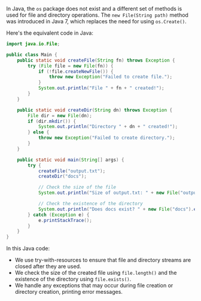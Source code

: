 In Java, the `os` package does not exist and a different set of methods is used for file and directory operations. The `new File(String path)` method was introduced in Java 7, which replaces the need for using `os.Create()`.

Here's the equivalent code in Java:

```java
import java.io.File;

public class Main {
    public static void createFile(String fn) throws Exception {
        try (File file = new File(fn)) {
            if (!file.createNewFile()) {
                throw new Exception("Failed to create file.");
            }
            System.out.println("File " + fn + " created!");
        }
    }

    public static void createDir(String dn) throws Exception {
        File dir = new File(dn);
        if (dir.mkdir()) {
            System.out.println("Directory " + dn + " created!");
        } else {
            throw new Exception("Failed to create directory.");
        }
    }

    public static void main(String[] args) {
        try {
            createFile("output.txt");
            createDir("docs");

            // Check the size of the file
            System.out.println("Size of output.txt: " + new File("output.txt").length());

            // Check the existence of the directory
            System.out.println("Does docs exist? " + new File("docs").exists());
        } catch (Exception e) {
            e.printStackTrace();
        }
    }
}
```

In this Java code:
- We use try-with-resources to ensure that file and directory streams are closed after they are used.
- We check the size of the created file using `file.length()` and the existence of the directory using `file.exists()`.
- We handle any exceptions that may occur during file creation or directory creation, printing error messages.
